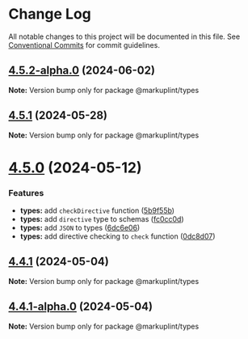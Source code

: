 # Change Log

All notable changes to this project will be documented in this file.
See [Conventional Commits](https://conventionalcommits.org) for commit guidelines.

## [4.5.2-alpha.0](https://github.com/markuplint/markuplint/compare/@markuplint/types@4.5.1...@markuplint/types@4.5.2-alpha.0) (2024-06-02)

**Note:** Version bump only for package @markuplint/types





## [4.5.1](https://github.com/markuplint/markuplint/compare/@markuplint/types@4.5.0...@markuplint/types@4.5.1) (2024-05-28)

**Note:** Version bump only for package @markuplint/types

# [4.5.0](https://github.com/markuplint/markuplint/compare/@markuplint/types@4.4.1...@markuplint/types@4.5.0) (2024-05-12)

### Features

- **types:** add `checkDirective` function ([5b9f55b](https://github.com/markuplint/markuplint/commit/5b9f55b9b6255800f1014633c0b2f73da2f49c73))
- **types:** add `directive` type to schemas ([fc0cc0d](https://github.com/markuplint/markuplint/commit/fc0cc0d5b59c4a24abe8dc78a5bd8ab6cc346f9f))
- **types:** add `JSON` to types ([6dc6e06](https://github.com/markuplint/markuplint/commit/6dc6e0623f596fcf03961167a5acadfd4f627832))
- **types:** add directive checking to `check` function ([0dc8d07](https://github.com/markuplint/markuplint/commit/0dc8d0748c9e603282b61308421806e826d5c98f))

## [4.4.1](https://github.com/markuplint/markuplint/compare/@markuplint/types@4.4.1-alpha.0...@markuplint/types@4.4.1) (2024-05-04)

**Note:** Version bump only for package @markuplint/types

## [4.4.1-alpha.0](https://github.com/markuplint/markuplint/compare/@markuplint/types@4.4.0...@markuplint/types@4.4.1-alpha.0) (2024-05-04)

**Note:** Version bump only for package @markuplint/types
